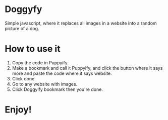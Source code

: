 # Doggyfy
Simple javascript, where it replaces all images in a website into a random picture of a dog.


# How to use it
1. Copy the code in Puppyify.
2. Make a bookmark and call it Puppyify, and click the button where it says more and paste the code where it says website.
3. Click done. 
4. Go to any website with images.
5. Click Doggyify bookmark then you're done.

# Enjoy!
